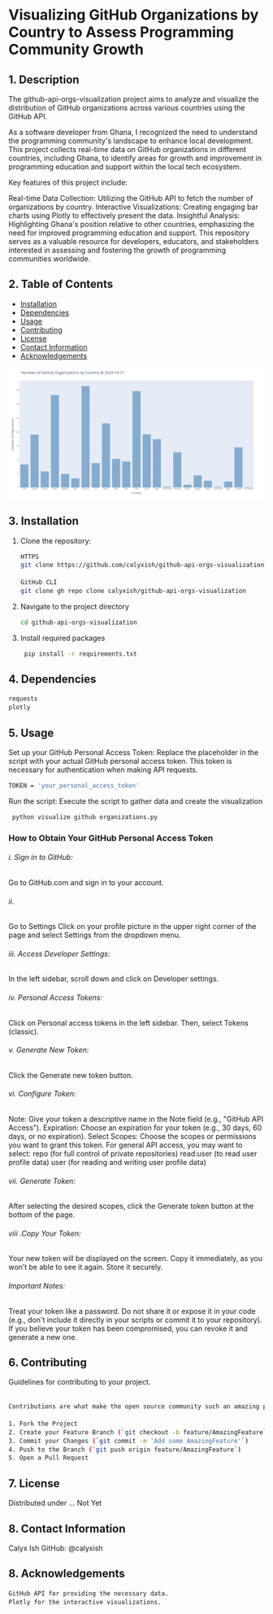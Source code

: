 # Visualizing GitHub Organizations by Country to Assess Programming Community Growth

## 1. Description
The github-api-orgs-visualization project aims to analyze and visualize the distribution of GitHub organizations across various countries using the GitHub API.

As a software developer from Ghana, I recognized the need to understand the programming community's landscape to enhance local development. This project collects real-time data on GitHub organizations in different countries, including Ghana, to identify areas for growth and improvement in programming education and support within the local tech ecosystem.

Key features of this project include:

Real-time Data Collection: Utilizing the GitHub API to fetch the number of organizations by country.
Interactive Visualizations: Creating engaging bar charts using Plotly to effectively present the data.
Insightful Analysis: Highlighting Ghana's position relative to other countries, emphasizing the need for improved programming education and support.
This repository serves as a valuable resource for developers, educators, and stakeholders interested in assessing and fostering the growth of programming communities worldwide.


## 2. Table of Contents

- [Installation](#installation)
- [Dependencies](#dependencies)
- [Usage](#usage)
- [Contributing](#contributing)
- [License](#license)
- [Contact Information](#contact-information)
- [Acknowledgements](#acknowledgements)

![Project Preview](Visualizing%20GitHub%20Organizations.png)


## 3. Installation

1. Clone the repository:
   ```sh markdown
   HTTPS
   git clone https://github.com/calyxish/github-api-orgs-visualization.git

   GitHub CLI
   git clone gh repo clone calyxish/github-api-orgs-visualization

   ```
2. Navigate to the project directory
   ```sh
   cd github-api-orgs-visualization
   ```
3. Install required packages
   ```sh markdown
    pip install -r requirements.txt
   ```

## 4. Dependencies
   ```sh markdown
   requests
   plotly

   ```

## 5. Usage
Set up your GitHub Personal Access Token: Replace the placeholder in the script with your actual GitHub personal access token. This token is necessary for authentication when making API requests.
   ```sh markdown
   TOKEN = 'your_personal_access_token'
   ```
Run the script: Execute the script to gather data and create the visualization
   ```sh markdown
    python visualize github organizations.py
   ```


### How to Obtain Your GitHub Personal Access Token

###### i. Sign in to GitHub:
Go to GitHub.com and sign in to your account.

###### ii.
Go to Settings
Click on your profile picture in the upper right corner of the page and select Settings from the dropdown menu.

###### iii. Access Developer Settings:
In the left sidebar, scroll down and click on Developer settings.

###### iv. Personal Access Tokens:
Click on Personal access tokens in the left sidebar. Then, select Tokens (classic).

###### v. Generate New Token:
Click the Generate new token button.

###### vi. Configure Token:
Note: Give your token a descriptive name in the Note field (e.g., "GitHub API Access").
Expiration: Choose an expiration for your token (e.g., 30 days, 60 days, or no expiration).
Select Scopes: Choose the scopes or permissions you want to grant this token. For general API access, you may want to select:
repo (for full control of private repositories)
read:user (to read user profile data)
user (for reading and writing user profile data)

###### vii. Generate Token:
After selecting the desired scopes, click the Generate token button at the bottom of the page.

###### viii .Copy Your Token:
Your new token will be displayed on the screen. Copy it immediately, as you won’t be able to see it again. Store it securely.

###### Important Notes:
Treat your token like a password. Do not share it or expose it in your code (e.g., don't include it directly in your scripts or commit it to your repository).
If you believe your token has been compromised, you can revoke it and generate a new one.

## 6. Contributing

Guidelines for contributing to your project.

```sh markdown

Contributions are what make the open source community such an amazing place to be learn, inspire, and create. Any contributions you make are **greatly appreciated**. Thank You!

1. Fork the Project
2. Create your Feature Branch (`git checkout -b feature/AmazingFeature`)
3. Commit your Changes (`git commit -m 'Add some AmazingFeature'`)
4. Push to the Branch (`git push origin feature/AmazingFeature`)
5. Open a Pull Request
```

## 7. License

Distributed under ... Not Yet

## 8. Contact Information
Calyx Ish
GitHub: @calyxish

## 8. Acknowledgements

```sh markdown
GitHub API for providing the necessary data.
Plotly for the interactive visualizations.

```